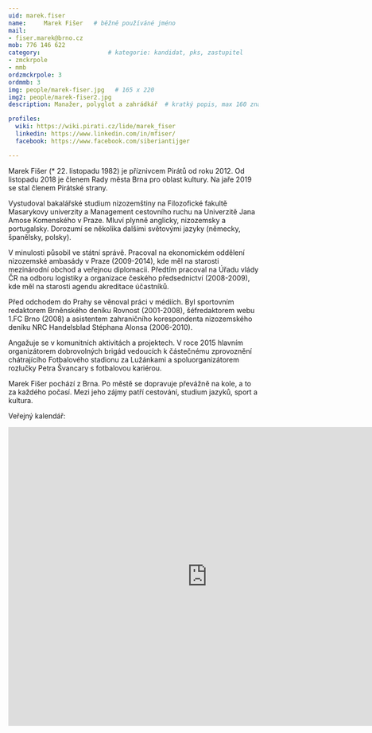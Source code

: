 ```yaml
---
uid: marek.fiser
name:     Marek Fišer  	# běžně používáné jméno
mail: 
- fiser.marek@brno.cz
mob: 776 146 622
category:                 	# kategorie: kandidat, pks, zastupitel
- zmckrpole
- mmb
ordzmckrpole: 3
ordmmb: 3
img: people/marek-fiser.jpg   # 165 x 220
img2: people/marek-fiser2.jpg
description: Manažer, polyglot a zahrádkář 	# kratký popis, max 160 znaků

profiles:
  wiki: https://wiki.pirati.cz/lide/marek_fiser
  linkedin: https://www.linkedin.com/in/mfiser/
  facebook: https://www.facebook.com/siberiantijger

---
```


Marek Fišer (* 22. listopadu 1982) je příznivcem Pirátů od roku 2012. Od listopadu 2018 je členem Rady města Brna pro oblast kultury. Na jaře 2019 se stal členem Pirátské strany.

Vystudoval bakalářské studium nizozemštiny na Filozofické fakultě Masarykovy univerzity a Management cestovního ruchu na Univerzitě Jana Amose Komenského v Praze. Mluví plynně anglicky, nizozemsky a portugalsky. Dorozumí se několika dalšími světovými jazyky (německy, španělsky, polsky).

V minulosti působil ve státní správě. Pracoval na ekonomickém oddělení nizozemské ambasády v Praze (2009-2014), kde měl na starosti mezinárodní obchod a veřejnou diplomacii. Předtím pracoval na Úřadu vlády ČR na odboru logistiky a organizace českého předsednictví (2008-2009), kde měl na starosti agendu akreditace účastníků.

Před odchodem do Prahy se věnoval práci v médiích. Byl sportovním redaktorem Brněnského deníku Rovnost (2001-2008), šéfredaktorem webu 1.FC Brno (2008) a asistentem zahraničního korespondenta nizozemského deníku NRC Handelsblad Stéphana Alonsa (2006-2010).

Angažuje se v komunitních aktivitách a projektech. V roce 2015 hlavním organizátorem dobrovolných brigád vedoucích k částečnému zprovoznění chátrajícího Fotbalového stadionu za Lužánkami a spoluorganizátorem rozlučky Petra Švancary s fotbalovou kariérou.

Marek Fišer pochází z Brna. Po městě se dopravuje převážně na kole, a to za každého počasí. Mezi jeho zájmy patří cestování, studium jazyků, sport a kultura.

Veřejný kalendář:
<iframe src="https://calendar.google.com/calendar/embed?src=jlk2n00jf2rur4fen56p5ihfa0%40group.calendar.google.com&ctz=Europe%2FPrague" style="border: 0" width="800" height="600" frameborder="0" scrolling="no"></iframe>
